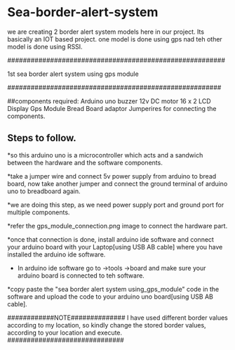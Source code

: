 # Sea-border-alert-system

we are creating 2 border alert system models here in our project. Its basically an IOT based project. one model is done using gps nad teh other model is done using RSSI.

########################################################

1st sea border alert system using gps module

#######################################################

##components required:
Arduino uno
buzzer
12v DC motor
16 x 2 LCD Display 
Gps Module
Bread Board
adaptor
Jumperires for connecting the components.

## Steps to follow.
*so this arduino uno is a microcontroller which acts and a sandwich between the hardware and the software components.

*take a jumper wire and connect 5v power supply from arduino to bread board, now take another jumper and connect the ground terminal of arduino uno to breadboard again.

*we are doing this step, as we need power supply port and ground port for multiple components.

*refer the gps_module_connection.png image to connect the hardware part.

*once that connection is done, install arduino ide software and connect your arduino board 
with your Laptop[using USB AB cable] where you have installed the arduino ide software. 

* In arduino ide software go to ->tools ->board and make sure your arduino board is connected to teh software.

*copy paste the "sea border alert system using_gps_module" code in the software and upload the code to your arduino uno board[using USB AB cable].

############NOTE##############
I have used different border values according to my location, so kindly change the stored border values, according to your location and execute.
##############################
